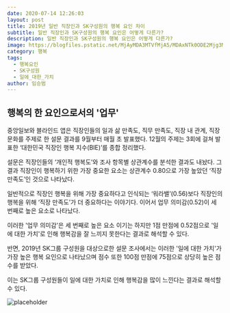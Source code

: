 ```yaml
---
date: 2020-07-14 12:26:03
layout: post
title: 2019년 일반 직장인과 SK구성원의 행복 요인 차이
subtitle: 일반 직장인과 SK구성원의 행복 요인은 어떻게 다른가?
description: 일반 직장인과 SK구성원의 행복 요인은 어떻게 다른가?
image: https://blogfiles.pstatic.net/MjAyMDA3MTVfMjA5/MDAxNTk0ODE2Mjg3MDY2.42ypgo8vCqGBht4sAb9QgcZiigJRqdBXzAMtF1GBLUMg.oxuxvyPk8_JybRO4fW1E6mBkrEEwB-Y4YbyZ5PwuNsUg.JPEG.ahn92joo/poll1.jpg
category: 행복
tags:
  - 행복요인
  - SK구성원
  - 일에_대한_가치
author: 임승범
---
```

## 행복의 한 요인으로서의 '업무'

중앙일보와 블라인드 앱은 직장인들의 일과 삶 만족도, 직무 만족도, 직장 내 관계, 직장 문화를 주제로 한 설문 결과를 9월부터 매월 초 발표했다. 12월의 주제는 3회에 걸쳐 발표한 ‘대한민국 직장인 행복 지수(BIE)’를 종합 정리했다.


설문은 직장인들의 ‘개인적 행복도’와 조사 항목별 상관계수를 분석한 결과도 내놨다. 그 결과 직장인이 행복하기 위한 가장 중요한 요소는 상관계수 0.80으로 가장 높았던 ‘직장 만족도’인 것으로 나타났다.


일반적으로 직장인 행복을 위해 가장 중요하다고 인식되는 ‘워라밸’(0.56)보다 직장인의 행복을 위해 ‘직장 만족도’가 더 중요하다는 이야기다. 이어서  업무 의미감(0.52)이 세 번째로 높은 요소로 나타났다.


이러한 '업무 의미감'은 세 번째로 높은 요소 이기는 하지만 1점 만점에 0.52점으로 '일에 대한 가치'로 인해 행복감을 잘 느끼지 못한다는 결과로 해석할 수 있다.


반면, 2019년 SK그룹 구성원을 대상으로한 설문 조사에서는 이러한 '일에 대한 가치'가 가장 높은 행복 요인으로 나타났으며 점수 또한 100점 만점에 75점으로 상당히 높은 점수를 받았다.


이는 SK그룹 구성원들이 일에 대한 가치로 인해 행복감을 많이 느낀다는 결과로 해석할 수 있다.

![placeholder](https://blogfiles.pstatic.net/MjAyMDA3MTVfMTYg/MDAxNTk0ODE2MjkyNDkw.DbI9NS--vCIQlr1_5FC-5ZzOI5aHw_ULZSBlRmowvVkg.P0YKT0uGsPg6LRPcmrnwN3yvgDfVQDyE676Vk4oIIfsg.JPEG.ahn92joo/poll2.jpg "Large example image")